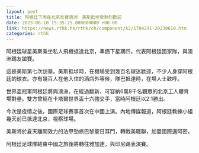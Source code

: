 ```yaml
---
layout: post
title: 阿根廷下周在北京友賽澳洲　美斯抵埗受熱烈歡迎
date: 2023-06-10 15:35:25.000000000 +08:00
link: https://news.rthk.hk/rthk/ch/component/k2/1704291-20230610.htm
categories: rthk
---
```


阿根廷球星美斯乘坐私人飛機抵達北京，準備下星期四，代表阿根廷國家隊，與澳洲踢友誼賽。

這是美斯第七次訪華。美斯抵埗時，在機場受到幾百名球迷歡迎，不少人身穿阿根廷的球衣。亦有幾百人在他入住的酒店外等候，隊巴抵達時，在場人士歡呼。

世界盃冠軍阿根廷將與澳洲，在經過翻新、可容納6萬8千名觀眾的北京工人體育場對壘。雙方曾經在卡塔爾世界盃十六強交手，當時阿根廷以2:1勝出。

今次是疫情之後，國際足球賽事首次在中國上演。內地傳媒報道，阿根廷教練小組幾天前已抵達北京，視察球場。

美斯將於夏天離開效力的法甲勁旅巴黎聖日耳門，轉戰美職聯，加盟國際邁阿密。

阿根廷足球隊結束中國之旅後將轉往雅加達，與印尼踢表演賽。
